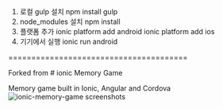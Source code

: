 1. 로컬 gulp 설치
	npm install gulp
2. node_modules 설치
	npm install
3. 플랫폼 추가
	ionic platform add android
	ionic platform add ios
4. 기기에서 실행
	ionic run android

=======================================

Forked from # ionic Memory Game 

Memory game built in Ionic, Angular and Cordova
![ionic-memory-game screenshots](https://raw.github.com/segra/ionic-memory-game/gh-pages/images/screenshots.png)
